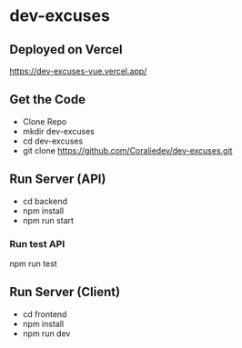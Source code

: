 # dev-excuses

## Deployed on Vercel
https://dev-excuses-vue.vercel.app/

## Get the Code
- Clone Repo
- mkdir dev-excuses
- cd dev-excuses
- git clone https://github.com/Coraliedev/dev-excuses.git

## Run Server (API)
- cd backend
- npm install
- npm run start
 ### Run test API 
  npm run test
    
## Run Server (Client)
- cd frontend
- npm install
- npm run dev


